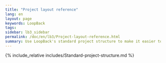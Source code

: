 ```yaml
---
title: "Project layout reference"
lang: en
layout: page
keywords: LoopBack
tags:
sidebar: lb3_sidebar
permalink: /doc/en/lb3/Project-layout-reference.html
summary: Use LoopBack's standard project structure to make it easier to develop and maintain your projects.
---
```


{% include_relative includes/Standard-project-structure.md %}
